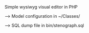 Simple wysiwyg visual editor in PHP

--> Model configuration in ~/Classes/

--> SQL dump file in bin/stenograph.sql
